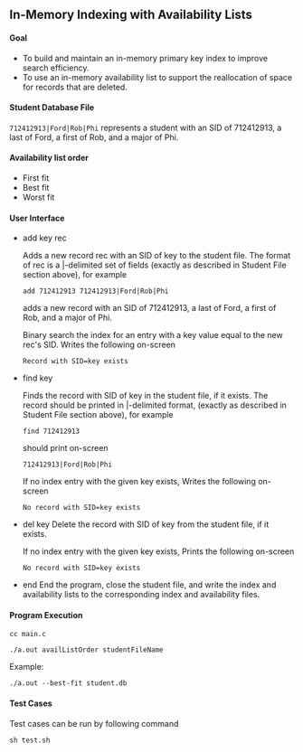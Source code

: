 ## In-Memory Indexing with Availability Lists

#### Goal 
- To build and maintain an in-memory primary key index to improve search efficiency.
- To use an in-memory availability list to support the reallocation of space for records that are deleted.

#### Student Database File

`712412913|Ford|Rob|Phi` represents a student with an SID of 712412913, a last of Ford, a first of Rob, and a major of Phi.

#### Availability list order
- First fit
- Best fit
- Worst fit

#### User Interface
- add key rec

    Adds a new record rec with an SID of key to the student file. The format of rec is a |-delimited set of fields (exactly as described in Student File section above), for example
    
    `add 712412913 712412913|Ford|Rob|Phi`
    
    adds a new record with an SID of 712412913, a last of Ford, a first of Rob, and a major of Phi.
    
    Binary search the index for an entry with a key value equal to the new rec's SID. Writes the following on-screen
    
    `Record with SID=key exists`

- find key
    
    Finds the record with SID of key in the stu­dent file, if it exists. The record should be printed in |-delimited for­mat, (exactly as described in Student File section above), for example

    `find 712412913`

    should print on-screen

    `712412913|Ford|Rob|Phi`
    
    If no index entry with the given key exists, Writes the following on-screen

    `No record with SID=key exists`

- del key
    Delete the record with SID of key from the student file, if it exists.

    If no index entry with the given key exists, Prints the following on-screen
    
    `No record with SID=key exists`

- end
    End the program, close the student file, and write the index and availability lists to the corresponding index and availability files.

#### Program Execution

`
cc main.c
`

`
./a.out availListOrder studentFileName
`

Example: 

`./a.out --best-fit student.db`

#### Test Cases

Test cases can be run by following command

`sh test.sh`
